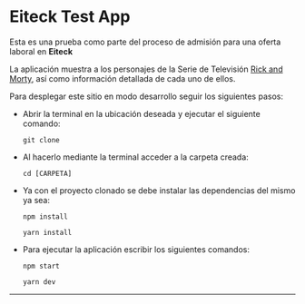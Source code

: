 # Eiteck Test App

Esta es una prueba como parte del proceso de admisión para una oferta laboral en __Eiteck__

La aplicación muestra a los personajes de la Serie de Televisión [Rick and Morty](https://www.imdb.com/title/tt2861424/), así como información detallada de cada uno de ellos.

Para desplegar este sitio en modo desarrollo seguir los siguientes pasos:

* Abrir la terminal en la ubicación deseada y ejecutar el siguiente comando: 
  ~~~
  git clone 
  ~~~
* Al hacerlo mediante la terminal acceder a la carpeta creada:
  ~~~
  cd [CARPETA] 
  ~~~
* Ya con el proyecto clonado se debe instalar las dependencias del mismo ya sea:
  ~~~
  npm install 
  ~~~
  ~~~
  yarn install 
  ~~~
* Para ejecutar la aplicación escribir los siguientes comandos:
  ~~~
  npm start
  ~~~
  ~~~
  yarn dev 
  ~~~

---

